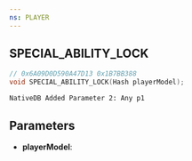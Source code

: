 ```yaml
---
ns: PLAYER
---
```

## SPECIAL_ABILITY_LOCK

```c
// 0x6A09D0D590A47D13 0x1B7BB388
void SPECIAL_ABILITY_LOCK(Hash playerModel);
```

```
NativeDB Added Parameter 2: Any p1
```

## Parameters
* **playerModel**: 

